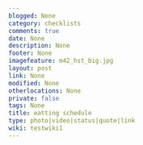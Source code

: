 ```yaml
---
blogged: None
category: checklists
comments: true
date: None
description: None
footer: None
imagefeature: m42_hst_big.jpg
layout: post
link: None
modified: None
otherlocations: None
private: false
tags: None
title: eatting schedule
type: photo|video|status|quote|link
wiki: testwiki1
---
```

<!--summary-->